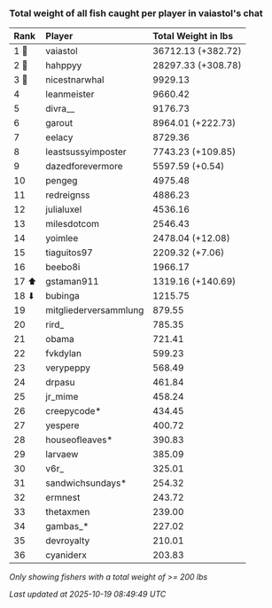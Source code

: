 ### Total weight of all fish caught per player in vaiastol's chat

| Rank  | Player                | Total Weight in lbs |
|:------|:----------------------|:--------------------|
| 1 🥇  | vaiastol              | 36712.13 (+382.72)  |
| 2 🥈  | hahppyy               | 28297.33 (+308.78)  |
| 3 🥉  | nicestnarwhal         | 9929.13             |
| 4     | leanmeister           | 9660.42             |
| 5     | divra__               | 9176.73             |
| 6     | garout                | 8964.01 (+222.73)   |
| 7     | eelacy                | 8729.36             |
| 8     | leastsussyimposter    | 7743.23 (+109.85)   |
| 9     | dazedforevermore      | 5597.59 (+0.54)     |
| 10    | pengeg                | 4975.48             |
| 11    | redreignss            | 4886.23             |
| 12    | julialuxel            | 4536.16             |
| 13    | milesdotcom           | 2546.43             |
| 14    | yoimlee               | 2478.04 (+12.08)    |
| 15    | tiaguitos97           | 2209.32 (+7.06)     |
| 16    | beebo8i               | 1966.17             |
| 17 ⬆  | gstaman911            | 1319.16 (+140.69)   |
| 18 ⬇  | bubinga               | 1215.75             |
| 19    | mitgliederversammlung | 879.55              |
| 20    | rird_                 | 785.35              |
| 21    | obama                 | 721.41              |
| 22    | fvkdylan              | 599.23              |
| 23    | verypeppy             | 568.49              |
| 24    | drpasu                | 461.84              |
| 25    | jr_mime               | 458.24              |
| 26    | creepycode*           | 434.45              |
| 27    | yespere               | 400.72              |
| 28    | houseofleaves*        | 390.83              |
| 29    | larvaew               | 385.09              |
| 30    | v6r_                  | 325.01              |
| 31    | sandwichsundays*      | 254.32              |
| 32    | ermnest               | 243.72              |
| 33    | thetaxmen             | 239.00              |
| 34    | gambas_*              | 227.02              |
| 35    | devroyalty            | 210.01              |
| 36    | cyaniderx             | 203.83              |

_Only showing fishers with a total weight of >= 200 lbs_

_Last updated at 2025-10-19 08:49:49 UTC_